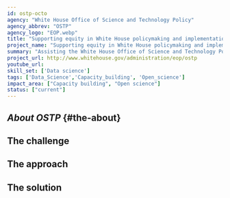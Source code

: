 ```yaml
---
id: ostp-octo
agency: "White House Office of Science and Technology Policy"
agency_abbrev: "OSTP"
agency_logo: "EOP.webp"
title: "Supporting equity in White House policymaking and implementation"
project_name: "Supporting equity in White House policymaking and implementation"
summary: "Assisting the White House Office of Science and Technology Policy's Office of the Chief Technology Officer in increasing equity in and access to government services by applying statistical and analytics methods and tools to automate data processes and inform policy and policy processes."
project_url: http://www.whitehouse.gov/administration/eop/ostp
youtube_url: 
skill_set: ['Data science']
tags: ['Data_Science','Capacity_building', 'Open_science']
impact_area: ["Capacity building", "Open science"]
status: ["current"]
---
```

## *About OSTP* {#the-about}

## The challenge

## The approach

## The solution 